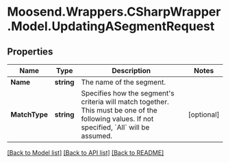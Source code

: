 # Moosend.Wrappers.CSharpWrapper.Model.UpdatingASegmentRequest
## Properties

Name | Type | Description | Notes
------------ | ------------- | ------------- | -------------
**Name** | **string** | The name of the segment. | 
**MatchType** | **string** | Specifies how the segment&#39;s criteria will match together. This must be one of the following values. If not specified, &#x60;All&#x60; will be assumed. | [optional] 

[[Back to Model list]](../README.md#documentation-for-models) [[Back to API list]](../README.md#documentation-for-api-endpoints) [[Back to README]](../README.md)

